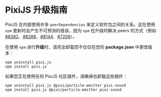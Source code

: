 # PixiJS 升级指南

PixiJS 在内部使用许多 `peerDependencies` 来定义软件包之间的关系。这在使用 `npm` 更新时会产生不可预测的错误，因为 `npm` 在升级时解决 peers 的方式（例如 [#8382](https://github.com/pixijs/pixijs/issues/8382)、[#8268](https://github.com/pixijs/pixijs/issues/8268)、[#8144](https://github.com/pixijs/pixijs/issues/8144)、[#7209](https://github.com/pixijs/pixijs/issues/7209)）。

在使用 `npm` 进行**升级**时，请完全卸载而不仅仅在您的 **package.json** 中更改版本：

```
npm uninstall pixi.js
npm install pixi.js
```

如果您正在使用任何 PixiJS 社区插件，请确保也卸载这些插件：

```
npm uninstall pixi.js @pixi/particle-emitter pixi-sound
npm install pixi.js @pixi/particle-emitter pixi-sound
```

